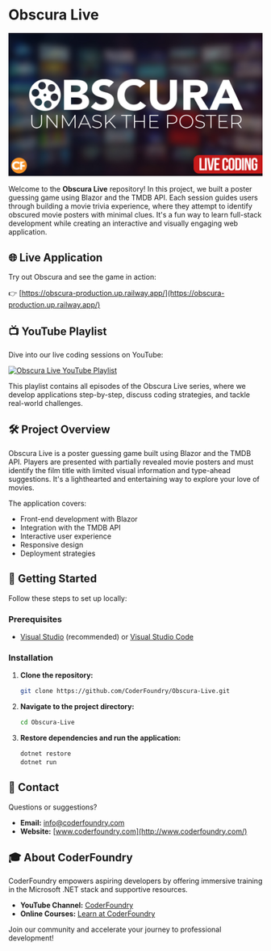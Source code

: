 # Obscura Live
![Obscura Live](/assets/thumbnail_obscura_YT.jpg)

Welcome to the **Obscura Live** repository! In this project, we built a poster guessing game using Blazor and the TMDB API. Each session guides users through building a movie trivia experience, where they attempt to identify obscured movie posters with minimal clues. It's a fun way to learn full-stack development while creating an interactive and visually engaging web application.

## 🌐 Live Application

Try out Obscura and see the game in action:

👉 [https://obscura-production.up.railway.app/](https://obscura-production.up.railway.app/)

## 📺 YouTube Playlist

Dive into our live coding sessions on YouTube:

[![Obscura Live YouTube Playlist](https://img.shields.io/badge/Watch%20on-YouTube-red?logo=youtube)](https://www.youtube.com/watch?v=d1x15t48PeQ&list=PLsMVKf4Dj5UQeREh1YqCS0b9iy9EZH8v0&index=1)

This playlist contains all episodes of the Obscura Live series, where we develop applications step-by-step, discuss coding strategies, and tackle real-world challenges.

## 🛠️ Project Overview

Obscura Live is a poster guessing game built using Blazor and the TMDB API. Players are presented with partially revealed movie posters and must identify the film title with limited visual information and type-ahead suggestions. It's a lighthearted and entertaining way to explore your love of movies.

The application covers:

- Front-end development with Blazor
- Integration with the TMDB API
- Interactive user experience
- Responsive design
- Deployment strategies

## 🚀 Getting Started

Follow these steps to set up locally:

### Prerequisites

- [Visual Studio](https://visualstudio.microsoft.com/) (recommended) or [Visual Studio Code](https://code.visualstudio.com/)

### Installation

1. **Clone the repository:**

    ```bash
    git clone https://github.com/CoderFoundry/Obscura-Live.git
    ```

2. **Navigate to the project directory:**

    ```bash
    cd Obscura-Live
    ```

3. **Restore dependencies and run the application:**

    ```bash
    dotnet restore
    dotnet run
    ```

## 📧 Contact

Questions or suggestions?

- **Email:** [info@coderfoundry.com](mailto:info@coderfoundry.com)
- **Website:** [www.coderfoundry.com](http://www.coderfoundry.com/)

## 🎓 About CoderFoundry

CoderFoundry empowers aspiring developers by offering immersive training in the Microsoft .NET stack and supportive resources.

- **YouTube Channel:** [CoderFoundry](https://www.youtube.com/@CoderFoundry/streams)
- **Online Courses:** [Learn at CoderFoundry](https://learn.coderfoundry.com/)

Join our community and accelerate your journey to professional development!
